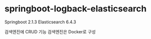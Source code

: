 # springboot-logback-elasticsearch

Springboot 2.1.3
Elasticsearch 6.4.3

검색엔진에 CRUD 기능
검색엔진은 Docker로 구성
